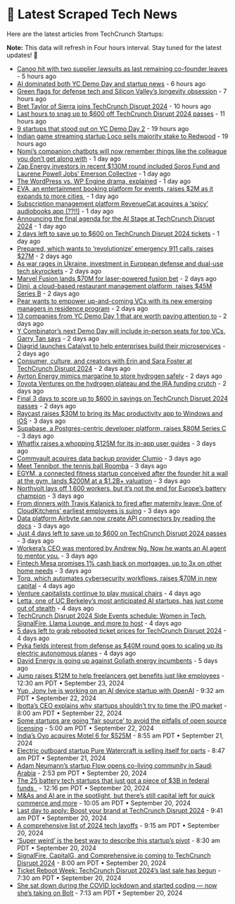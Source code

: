 
# 📰 Latest Scraped Tech News

Here are the latest articles from TechCrunch Startups:

**Note:** This data will refresh in Four hours interval. Stay tuned for the latest updates! 🔄
- [Canoo hit with two supplier lawsuits as last remaining co-founder leaves](https://techcrunch.com/2024/09/27/canoo-hit-with-two-supplier-lawsuits-as-last-remaining-co-founder-leaves/) - 5 hours ago
- [AI dominated both YC Demo Day and startup news](https://techcrunch.com/2024/09/27/ai-dominated-both-yc-demo-day-and-startup-news/) - 6 hours ago
- [Green flags for defense tech and Silicon Valley’s longevity obsession](https://techcrunch.com/podcast/green-flags-for-defense-tech-and-silicon-valleys-longevity-obsession/) - 7 hours ago
- [Bret Taylor of Sierra joins TechCrunch Disrupt 2024](https://techcrunch.com/2024/09/27/bret-taylor-of-sierra-joins-techcrunch-disrupt-2024/) - 10 hours ago
- [Last hours to snag up to $600 off TechCrunch Disrupt 2024 passes](https://techcrunch.com/2024/09/27/last-hours-to-snag-up-to-600-off-techcrunch-disrupt-2024-passes/) - 11 hours ago
- [9 startups that stood out on YC Demo Day 2](https://techcrunch.com/2024/09/26/9-startups-that-stood-out-on-yc-demo-day-2/) - 19 hours ago
- [Indian game streaming startup Loco sells majority stake to Redwood](https://techcrunch.com/2024/09/26/indian-game-streaming-startup-loco-sells-majority-stake-to-redwood/) - 19 hours ago
- [Nomi’s companion chatbots will now remember things like the colleague you don’t get along with](https://techcrunch.com/2024/09/26/nomi-ai-wants-to-make-the-most-emotionally-intelligent-chatbots-on-the-market/) - 1 day ago
- [Zap Energy investors in recent $130M round included Soros Fund and Laurene Powell Jobs’ Emerson Collective](https://techcrunch.com/2024/09/26/zap-energy-investors-in-recent-130m-round-included-soros-fund-and-laurene-powell-jobs-emerson-collective/) - 1 day ago
- [The WordPress vs. WP Engine drama, explained](https://techcrunch.com/2024/09/26/wordpress-vs-wp-engine-drama-explained/) - 1 day ago
- [EVA, an entertainment booking platform for events, raises $2M as it expands to more cities ](https://techcrunch.com/2024/09/26/eva-entertainment-booking-platform-raises-2m-expands-to-more-cities/) - 1 day ago
- [Subscription management platform RevenueCat acquires a ‘spicy’ audiobooks app (??!!)](https://techcrunch.com/2024/09/26/subscription-management-platform-revenuecat-acquires-a-spicy-audiobooks-app/) - 1 day ago
- [Announcing the final agenda for the AI Stage at TechCrunch Disrupt 2024](https://techcrunch.com/2024/09/26/announcing-the-final-agenda-for-the-ai-stage-at-techcrunch-disrupt-2024/) - 1 day ago
- [2 days left to save up to $600 on TechCrunch Disrupt 2024 tickets](https://techcrunch.com/2024/09/26/2-days-left-to-save-up-to-600-on-techcrunch-disrupt-2024-tickets/) - 1 day ago
- [Prepared, which wants to ‘revolutionize’ emergency 911 calls, raises $27M](https://techcrunch.com/2024/09/26/prepared-which-lets-911-dispatchers-text-and-video-chat-with-callers-raises-27m/) - 2 days ago
- [As war rages in Ukraine, investment in European defense and dual-use tech skyrockets](https://techcrunch.com/2024/09/26/as-war-rages-in-ukraine-investment-in-european-defense-and-dual-use-tech-skyrockets/) - 2 days ago
- [Marvel Fusion lands $70M for laser-powered fusion bet](https://techcrunch.com/2024/09/25/marvel-fusion-lands-70m-for-laser-powered-fusion-bet/) - 2 days ago
- [Dinii, a cloud-based restaurant management platform, raises $45M Series B](https://techcrunch.com/2024/09/25/dinii-a-cloud-based-restaurant-management-platform-raises-45m-series-b/) - 2 days ago
- [Pear wants to empower up-and-coming VCs with its new emerging managers in residence program](https://techcrunch.com/2024/09/25/pear-wants-to-empower-up-and-coming-vcs-with-its-new-emerging-managers-in-residence-program/) - 2 days ago
- [13 companies from YC Demo Day 1 that are worth paying attention to](https://techcrunch.com/2024/09/25/13-companies-from-yc-demo-day-1-that-are-worth-paying-attention-to/) - 2 days ago
- [Y Combinator’s next Demo Day will include in-person seats for top VCs, Garry Tan says](https://techcrunch.com/2024/09/25/y-combinators-next-demo-day-will-include-in-person-seats-for-top-vcs-garry-tan-says/) - 2 days ago
- [Diagrid launches Catalyst to help enterprises build their microservices](https://techcrunch.com/2024/09/25/diagrid-launches-catalyst-to-help-enterprises-build-their-microservices/) - 2 days ago
- [Consumer, culture, and creators with Erin and Sara Foster at TechCrunch Disrupt 2024](https://techcrunch.com/2024/09/25/consumer-culture-and-creators-with-erin-and-sara-foster-at-techcrunch-disrupt-2024/) - 2 days ago
- [Ayrton Energy mimics margarine to store hydrogen safely](https://techcrunch.com/2024/09/25/ayrton-energy-mimics-margarine-to-store-hydrogen-safely/) - 2 days ago
- [Toyota Ventures on the hydrogen plateau and the IRA funding crutch](https://techcrunch.com/podcast/toyota-ventures-on-the-hydrogen-plateau-and-the-ira-funding-crutch/) - 2 days ago
- [Final 3 days to score up to $600 in savings on TechCrunch Disrupt 2024 passes](https://techcrunch.com/2024/09/25/final-3-days-to-score-up-to-600-in-savings-on-techcrunch-disrupt-2024-passes/) - 2 days ago
- [Raycast raises $30M to bring its Mac productivity app to Windows and iOS](https://techcrunch.com/2024/09/25/raycast-raises-30m-to-bring-its-mac-productivity-app-to-windows-and-ios/) - 3 days ago
- [Supabase, a Postgres-centric developer platform, raises $80M Series C](https://techcrunch.com/2024/09/25/supabase-a-postgres-centric-developer-platform-raises-80m-series-c/) - 3 days ago
- [Whatfix raises a whopping $125M for its in-app user guides](https://techcrunch.com/2024/09/25/whatfix-raises-125m-to-provide-in-app-guides-to-users/) - 3 days ago
- [Commvault acquires data backup provider Clumio](https://techcrunch.com/2024/09/24/commvault-acquires-data-backup-provider-clumio/) - 3 days ago
- [Meet Tennibot, the tennis ball Roomba](https://techcrunch.com/podcast/meet-tennibot-the-tennis-ball-roomba/) - 3 days ago
- [EGYM, a connected fitness startup conceived after the founder hit a wall at the gym, lands $200M at a $1.2B+ valuation](https://techcrunch.com/2024/09/24/egym-a-connected-fitness-startup-conceived-after-the-founder-hit-a-wall-at-the-gym-is-ramping-up-with-200m-at-a-1-2b-valuation/) - 3 days ago
- [Northvolt lays off 1,600 workers, but it’s not the end for Europe’s battery champion](https://techcrunch.com/2024/09/24/northvolt-lays-off-1600-workers-but-its-not-the-end-for-europes-battery-champion/) - 3 days ago
- [From dinners with Travis Kalanick to fired after maternity leave: One of CloudKitchens’ earliest employees is suing](https://techcrunch.com/2024/09/24/travis-kalanick-cloudkitchens-lawsuit-wrongful-termination-pregnant/) - 3 days ago
- [Data platform Airbyte can now create API connectors by reading the docs](https://techcrunch.com/2024/09/24/data-platform-airbyte-can-now-create-api-connectors-by-reading-the-docs/) - 3 days ago
- [Just 4 days left to save up to $600 on TechCrunch Disrupt 2024 passes](https://techcrunch.com/2024/09/24/just-4-days-left-to-save-up-to-600-on-techcrunch-disrupt-2024-passes/) - 3 days ago
- [Workera’s CEO was mentored by Andrew Ng. Now he wants an AI agent to mentor you.](https://techcrunch.com/2024/09/24/workeras-ceo-was-mentored-by-andrew-ng-now-he-wants-an-ai-agent-to-mentor-you/) - 3 days ago
- [Fintech Mesa promises 1% cash back on mortgages, up to 3x on other home needs](https://techcrunch.com/2024/09/24/fintech-mesa-promises-1-cash-back-on-mortgages-up-to-3x-on-other-home-needs/) - 3 days ago
- [Torq, which automates cybersecurity workflows, raises $70M in new capital](https://techcrunch.com/2024/09/24/torq-which-automates-cybersecurity-workflows-raises-70m-in-new-cash/) - 4 days ago
- [Venture capitalists continue to play musical chairs](https://techcrunch.com/2024/09/23/venture-capitalists-continue-to-play-musical-chairs/) - 4 days ago
- [Letta, one of UC Berkeley’s most anticipated AI startups, has just come out of stealth](https://techcrunch.com/2024/09/23/letta-one-of-uc-berkeleys-most-anticipated-ai-startups-has-just-come-out-of-stealth/) - 4 days ago
- [TechCrunch Disrupt 2024 Side Events schedule: Women in Tech, SignalFire, Llama Lounge, and more to host](https://techcrunch.com/2024/09/23/techcrunch-disrupt-2024-side-events-lineup-women-in-tech-signalfire-llama-lounge-and-more-to-host/) - 4 days ago
- [5 days left to grab rebooted ticket prices for TechCrunch Disrupt 2024](https://techcrunch.com/2024/09/23/5-days-left-to-grab-rebooted-ticket-prices-for-techcrunch-disrupt-2024/) - 4 days ago
- [Pyka fields interest from defense as $40M round goes to scaling up its electric autonomous planes](https://techcrunch.com/2024/09/23/pyka-fields-interest-from-defense-as-40m-round-goes-to-scaling-up-its-electric-autonomous-planes/) - 4 days ago
- [David Energy is going up against Goliath energy incumbents](https://techcrunch.com/2024/09/23/david-energy-is-going-up-against-goliath-energy-incumbents/) - 5 days ago
- [Jump raises $12M to help freelancers get benefits just like employees](https://techcrunch.com/2024/09/23/jump-raises-12-million-to-help-freelancers-get-benefits-just-like-employees/) - 12:30 am PDT • September 23, 2024
- [Yup, Jony Ive is working on an AI device startup with OpenAI](https://techcrunch.com/2024/09/22/yup-jony-ive-is-working-on-a-new-ai-device-company-with-openai/) - 9:32 am PDT • September 22, 2024
- [Ibotta’s CEO explains why startups shouldn’t try to time the IPO market](https://techcrunch.com/2024/09/22/ibottas-ceo-explains-why-startups-shouldnt-try-to-time-the-ipo-market/) - 8:00 am PDT • September 22, 2024
- [Some startups are going ‘fair source’ to avoid the pitfalls of open source licensing](https://techcrunch.com/2024/09/22/some-startups-are-going-fair-source-to-avoid-the-pitfalls-of-open-source-licensing/) - 5:00 am PDT • September 22, 2024
- [India’s Oyo acquires Motel 6 for $525M](https://techcrunch.com/2024/09/21/indias-oyo-acquires-motel-6-for-525m/) - 8:55 am PDT • September 21, 2024
- [Electric outboard startup Pure Watercraft is selling itself for parts](https://techcrunch.com/2024/09/21/electric-outboard-startup-pure-watercraft-is-selling-itself-for-parts/) - 8:47 am PDT • September 21, 2024
- [Adam Neumann’s startup Flow opens co-living community in Saudi Arabia](https://techcrunch.com/2024/09/20/adam-neumanns-startup-flow-opens-co-living-community-in-saudi-arabia/) - 2:53 pm PDT • September 20, 2024
- [The 25 battery tech startups that just got a piece of $3B in federal funds  ](https://techcrunch.com/2024/09/20/the-25-battery-tech-startups-that-just-got-a-piece-of-3b-in-federal-funds/) - 12:16 pm PDT • September 20, 2024
- [M&As and AI are in the spotlight, but there’s still capital left for quick commerce and more](https://techcrunch.com/2024/09/20/mas-and-ai-are-in-the-spotlight-but-theres-still-capital-left-for-quick-commerce-and-more/) - 10:05 am PDT • September 20, 2024
- [Last day to apply: Boost your brand at TechCrunch Disrupt 2024](https://techcrunch.com/2024/09/20/last-day-to-apply-boost-your-brand-at-techcrunch-disrupt-2024/) - 9:41 am PDT • September 20, 2024
- [A comprehensive list of 2024 tech layoffs](https://techcrunch.com/2024/09/20/tech-layoffs-2024-list/) - 9:15 am PDT • September 20, 2024
- [‘Super weird’ is the best way to describe this startup’s pivot](https://techcrunch.com/podcast/super-weird-is-the-best-way-to-describe-this-startups-pivot/) - 8:30 am PDT • September 20, 2024
- [SignalFire, CapitalG, and Comprehensive.io coming to TechCrunch Disrupt 2024](https://techcrunch.com/2024/09/20/signalfire-capital-g-and-comprehensive-io-coming-to-techcrunch-disrupt-2024/) - 8:00 am PDT • September 20, 2024
- [Ticket Reboot Week: TechCrunch Disrupt 2024’s last sale has begun](https://techcrunch.com/2024/09/20/ticket-reboot-week-techcrunch-disrupt-2024s-last-sale-has-begun/) - 7:30 am PDT • September 20, 2024
- [She sat down during the COVID lockdown and started coding — now she’s taking on Bolt](https://techcrunch.com/2024/09/20/she-sat-down-in-the-covid-lockdown-and-started-coding-now-shes-taking-on-bolt/) - 7:13 am PDT • September 20, 2024